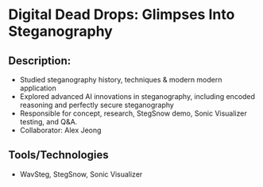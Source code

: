 # Digital Dead Drops: Glimpses Into Steganography
## Description:
* Studied steganography history, techniques & modern modern application
* Explored advanced AI innovations in steganography, including encoded reasoning and perfectly secure steganography
* Responsible for concept, research, StegSnow demo, Sonic Visualizer testing, and Q&A.
* Collaborator: Alex Jeong
  
## Tools/Technologies
* WavSteg, StegSnow, Sonic Visualizer
